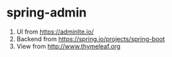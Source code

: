 # spring-admin
1. UI from https://adminlte.io/
2. Backend from https://spring.io/projects/spring-boot
3. View from http://www.thymeleaf.org
